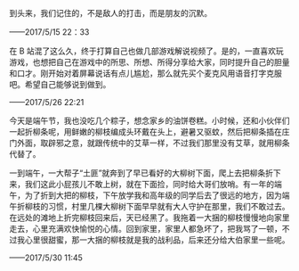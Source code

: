 到头来，我们记住的，不是敌人的打击，而是朋友的沉默。

——2017/5/15 22：33

在 B 站混了这么久，终于打算自己也做几部游戏解说视频了。是的，一直喜欢玩游戏，也想把自己在游戏中的所思、所想、所得分享给大家，同时提升自己的胆量和口才。刚开始对着屏幕说话有点儿尴尬，那么就先买个麦克风用语音打字克服吧。希望自己能够说到做到。

——2017/5/26 22:21

今天是端午节，我也没吃几个粽子，想念家乡的油饼卷糕。小时候，还和小伙伴们一起折柳条呢，用鲜嫩的柳枝编成头环戴在头上，避暑又驱蚊，然后把柳条插在庄门外面，取辟邪之意，就跟传统中的艾草一样，不过我们那里没有艾草，就用柳条代替了。

一到端午，一大帮子“土匪”就奔到了早已看好的大柳树下面，爬上去把柳条折下来，我们这此小屁孩儿不敢上树，就在下面捡，同时给大哥们放哨。有一年的端午，为了折到大把的柳枝，下午放学我和高年级的同学后去了很远的地方，因为端午折柳枝的习惯，村里几棵大柳树下面早早就有大人守护在那里，我们不敢过去。在远处的滩地上折完柳枝回来后，天已经黑了。我拖着一大捆的柳枝慢慢地向家里走去，心里充满欢快愉悦的心情。回到家里，家里人都急坏了，把我骂了一顿，不过我心里很甜蜜，那一大捆的柳枝就是我的战利品，后来还分给大伯家里一些呢。

——2017/5/30 11:45
